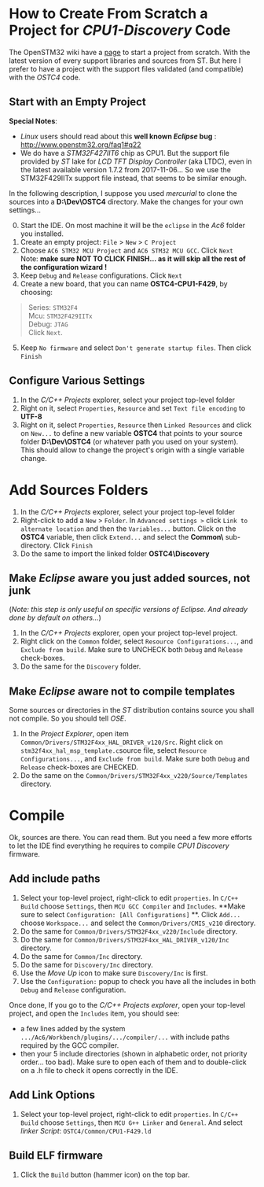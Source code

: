 # How to Create From Scratch a Project for _CPU1-Discovery_ Code #

The OpenSTM32 wiki have a [page](http://www.openstm32.org/Getting%2Bstarted%2Bwith%2BSystem%2BWorkbench%2Bfor%2BSTM32) to start a project from scratch. With the latest version of every support libraries and sources from ST. But here I prefer to have a project with the support files validated (and compatible) with the _OSTC4_ code.

## Start with an Empty Project ##

**Special Notes**:

- _Linux_ users should read about this **well known _Eclipse_ bug** : http://www.openstm32.org/faq1#q22
- We do have a _STM32F427IIT6_ chip as CPU1. But the support file provided by _ST_ lake for _LCD TFT Display Controller_ (aka LTDC), even in the latest available version 1.7.2 from 2017-11-06... So we use the STM32F429IITx support file instead, that seems to be similar enough. 

In the following description, I suppose you used _mercurial_ to clone the sources into a **D:\Dev\OSTC4** directory. Make the changes for your own settings...

0. Start the IDE. On most machine it will be the `eclipse` in the _Ac6_ folder you installed.
1. Create an empty project: `File` > `New` > `C Project`
2. Choose `AC6 STM32 MCU Project` and `AC6 STM32 MCU GCC`. Click `Next`  
Note: **make sure NOT TO CLICK FINISH... as it will skip all the rest of the configuration wizard !**  
3. Keep `Debug` and `Release` configurations. Click `Next`
4. Create a new board, that you can name **OSTC4-CPU1-F429**, by choosing:  
>   Series: `STM32F4`  
>   Mcu: `STM32F429IITx`   
>   Debug: `JTAG`    
Click `Next`.    
5. Keep `No firmware` and select `Don't generate startup files`. Then click `Finish`

## Configure Various Settings ##

1. In the _C/C++ Projects_ explorer, select your project top-level folder
2. Right on it, select `Properties`, `Resource` and set `Text file encoding` to **UTF-8**
3. Right on it, select `Properties`, `Resource` then `Linked Resources` and click on `New...` to define a new variable **OSTC4** that points to your source folder **D:\Dev\OSTC4** (or whatever path you used on your system).    
This should allow to change the project's origin with a single variable change.

# Add Sources Folders #

1. In the _C/C++ Projects_ explorer, select your project top-level folder
2. Right-click to add a `New` > `Folder`. In `Advanced settings >` click `Link to alternate location` and then the `Variables...` button. Click on the **OSTC4** variable, then click `Extend...` and select the **Common\\** sub-directory. Click `Finish`
3. Do the same to import the linked folder  **OSTC4\Discovery**

## Make _Eclipse_ aware you just added sources, not junk ##

(_Note: this step is only useful on specific versions of Eclipse. And already done by default on others..._)

1. In the _C/C++ Projects_ explorer, open your project top-level project.
2. Right click on the `Common` folder, select `Resource Configurations...`, and `Exclude from build`. Make sure to UNCHECK both `Debug` and `Release` check-boxes.
3. Do the same for the `Discovery` folder.

## Make _Eclipse_ aware not to compile templates ##

Some sources or directories in the _ST_ distribution contains source you shall not compile. So you should tell _OSE_.

1. In the _Project Explorer_, open item `Common/Drivers/STM32F4xx_HAL_DRIVER_v120/Src`. Right click on `stm32f4xx_hal_msp_template.c`source file, select `Resource Configurations...`, and `Exclude from build`. Make sure both `Debug` and `Release` check-boxes are CHECKED.
2. Do the same on the `Common/Drivers/STM32F4xx_v220/Source/Templates` directory.

# Compile #

Ok, sources are there. You can read them. But you need a few more efforts to let the IDE find everything he requires to compile _CPU1 Discovery_ firmware.

## Add include paths ##

1. Select your top-level project, right-click to edit `properties`. In `C/C++ Build` choose `Settings`, then `MCU GCC Compiler` and `Includes`. **Make sure to select `Configuration: [All Configurations]` **. Click `Add...` choose `Workspace...` and select the `Common/Drivers/CMIS_v210` directory.
2. Do the same for `Common/Drivers/STM32F4xx_v220/Include` directory.
3. Do the same for `Common/Drivers/STM32F4xx_HAL_DRIVER_v120/Inc` directory.
4. Do the same for `Common/Inc` directory.
5. Do the same for `Discovery/Inc` directory.
6. Use the _Move Up_ icon to make sure `Discovery/Inc` is first.
7. Use the `Configuration:` popup to check you have all the includes in both `Debug` and `Release` configuration.

Once done, If you go to the _C/C++ Projects explorer_, open your top-level project, and open the `Includes` item, you should see:

- a few lines added by the system `.../Ac6/Workbench/plugins/.../compiler/...` with include paths required by the GCC compiler.
- then your 5 include directories (shown in alphabetic order, not priority order... too bad). Make sure to open each of them and to double-click on a .h file to check it opens correctly in the IDE.

## Add Link Options ##

1. Select your top-level project, right-click to edit `properties`. In `C/C++ Build` choose `Settings`, then `MCU G++ Linker` and `General`.
And select _linker Script_: `OSTC4/Common/CPU1-F429.ld`

## Build ELF firmware ##

1. Click the `Build` button (hammer icon) on the top bar.